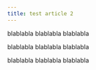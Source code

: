 ```yaml
---
title: test article 2
---
```

blablabla
blablabla
blablabla

blablabla
blablabla
blablabla

blablabla
blablabla
blablabla
